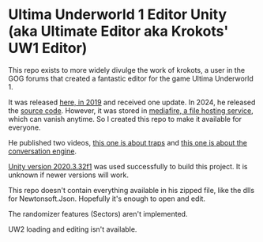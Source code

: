 # Ultima Underworld 1 Editor Unity (aka Ultimate Editor aka Krokots' UW1 Editor)

This repo exists to more widely divulge the work of krokots, a user in the GOG forums that created a fantastic
editor for the game Ultima Underworld 1.

It was released [here, in 2019](https://www.gog.com/forum/ultima_series/ultima_underworld_editor_release/post1)
and received one update. In 2024, he released
the [source code](https://www.gog.com/forum/ultima_series/ultima_underworld_editor_release/post27).
However, it was stored
in [mediafire, a file hosting service](https://www.mediafire.com/file/scd95y48iymtyh0/UltimateEditor_0.2_source.zip/file),
which can vanish anytime. So I created this repo to make it available for everyone.

He published two videos, [this one is about traps](https://www.youtube.com/watch?v=u94tdpnkd3g)
and [this one is about the conversation engine](https://www.youtube.com/watch?v=fh0s3iswLYA).

[Unity version 2020.3.32f1](https://unity.com/releases/editor/whats-new/2020.3.32) was used successfully to build this
project. It is unknown if newer versions will work.

This repo doesn't contain everything available in his zipped file, like the dlls for Newtonsoft.Json. Hopefully
it's enough to open and edit.

The randomizer features (Sectors) aren't implemented.

UW2 loading and editing isn't available.
